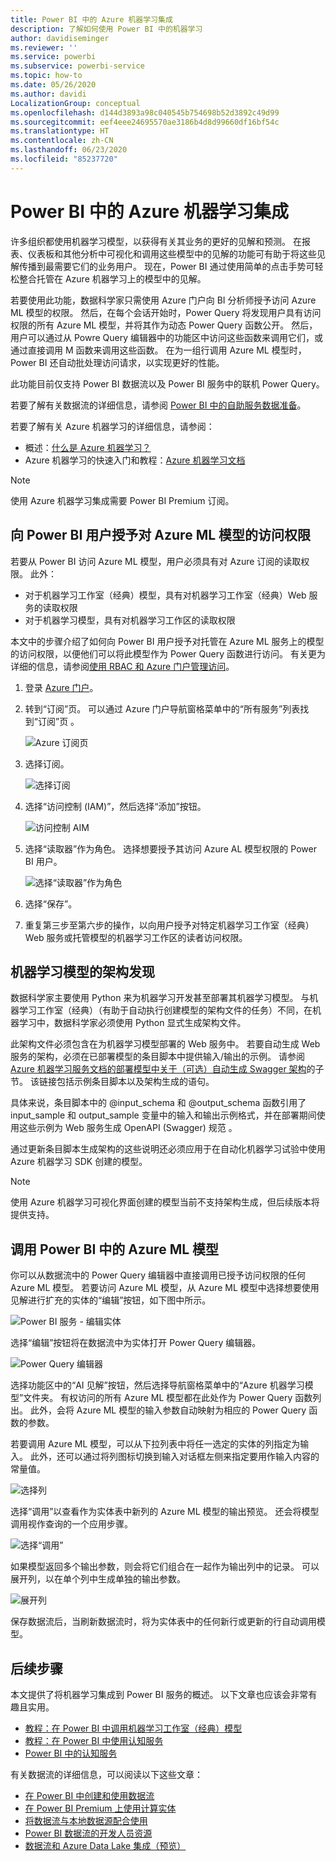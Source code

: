 ```yaml
---
title: Power BI 中的 Azure 机器学习集成
description: 了解如何使用 Power BI 中的机器学习
author: davidiseminger
ms.reviewer: ''
ms.service: powerbi
ms.subservice: powerbi-service
ms.topic: how-to
ms.date: 05/26/2020
ms.author: davidi
LocalizationGroup: conceptual
ms.openlocfilehash: d144d3893a98c040545b754698b52d3892c49d99
ms.sourcegitcommit: eef4eee24695570ae3186b4d8d99660df16bf54c
ms.translationtype: HT
ms.contentlocale: zh-CN
ms.lasthandoff: 06/23/2020
ms.locfileid: "85237720"
---
```

# <a name="azure-machine-learning-integration-in-power-bi"></a>Power BI 中的 Azure 机器学习集成

许多组织都使用机器学习模型，以获得有关其业务的更好的见解和预测。 在报表、仪表板和其他分析中可视化和调用这些模型中的见解的功能可有助于将这些见解传播到最需要它们的业务用户。  现在，Power BI 通过使用简单的点击手势可轻松整合托管在 Azure 机器学习上的模型中的见解。

若要使用此功能，数据科学家只需使用 Azure 门户向 BI 分析师授予访问 Azure ML 模型的权限。  然后，在每个会话开始时，Power Query 将发现用户具有访问权限的所有 Azure ML 模型，并将其作为动态 Power Query 函数公开。  然后，用户可以通过从 Powre Query 编辑器中的功能区中访问这些函数来调用它们，或通过直接调用 M 函数来调用这些函数。 在为一组行调用 Azure ML 模型时，Power BI 还自动批处理访问请求，以实现更好的性能。

此功能目前仅支持 Power BI 数据流以及 Power BI 服务中的联机 Power Query。

若要了解有关数据流的详细信息，请参阅 [Power BI 中的自助服务数据准备](service-dataflows-overview.md)。

若要了解有关 Azure 机器学习的详细信息，请参阅：

- 概述：[什么是 Azure 机器学习？](https://docs.microsoft.com/azure/machine-learning/service/overview-what-is-azure-ml)
- Azure 机器学习的快速入门和教程：[Azure 机器学习文档](https://docs.microsoft.com/azure/machine-learning/)

> [!NOTE]
> 使用 Azure 机器学习集成需要 Power BI Premium 订阅。

## <a name="granting-access-to-the-azure-ml-model-to-a-power-bi-user"></a>向 Power BI 用户授予对 Azure ML 模型的访问权限

若要从 Power BI 访问 Azure ML 模型，用户必须具有对 Azure 订阅的读取权限。  此外：

- 对于机器学习工作室（经典）模型，具有对机器学习工作室（经典）Web 服务的读取权限
- 对于机器学习模型，具有对机器学习工作区的读取权限

本文中的步骤介绍了如何向 Power BI 用户授予对托管在 Azure ML 服务上的模型的访问权限，以便他们可以将此模型作为 Power Query 函数进行访问。  有关更为详细的信息，请参阅[使用 RBAC 和 Azure 门户管理访问](https://docs.microsoft.com/azure/role-based-access-control/role-assignments-portal)。

1. 登录 [Azure 门户](https://portal.azure.com)。

2. 转到“订阅”页。 可以通过 Azure 门户导航窗格菜单中的“所有服务”列表找到“订阅”页 。

    ![Azure 订阅页](media/service-machine-learning-integration/machine-learning-integration_01.png)

3. 选择订阅。

    ![选择订阅](media/service-machine-learning-integration/machine-learning-integration_02.png)

4. 选择“访问控制 (IAM)”，然后选择“添加”按钮。

    ![访问控制 AIM](media/service-machine-learning-integration/machine-learning-integration_03.png)

5. 选择“读取器”作为角色。 选择想要授予其访问 Azure AL 模型权限的 Power BI 用户。

    ![选择“读取器”作为角色](media/service-machine-learning-integration/machine-learning-integration_04.png)

6. 选择“保存”。

7. 重复第三步至第六步的操作，以向用户授予对特定机器学习工作室（经典）Web 服务或托管模型的机器学习工作区的读者访问权限。


## <a name="schema-discovery-for-machine-learning-models"></a>机器学习模型的架构发现

数据科学家主要使用 Python 来为机器学习开发甚至部署其机器学习模型。  与机器学习工作室（经典）（有助于自动执行创建模型的架构文件的任务）不同，在机器学习中，数据科学家必须使用 Python 显式生成架构文件。

此架构文件必须包含在为机器学习模型部署的 Web 服务中。 若要自动生成 Web 服务的架构，必须在已部署模型的条目脚本中提供输入/输出的示例。 请参阅 [Azure 机器学习服务文档的部署模型中关于（可选）自动生成 Swagger 架构](https://docs.microsoft.com/azure/machine-learning/how-to-deploy-and-where#optional-define-model-web-service-schema)的子节。 该链接包括示例条目脚本以及架构生成的语句。 

具体来说，条目脚本中的 \@input_schema 和 \@output_schema 函数引用了 input_sample 和 output_sample 变量中的输入和输出示例格式，并在部署期间使用这些示例为 Web 服务生成 OpenAPI (Swagger) 规范 。

通过更新条目脚本生成架构的这些说明还必须应用于在自动化机器学习试验中使用 Azure 机器学习 SDK 创建的模型。

> [!NOTE]
> 使用 Azure 机器学习可视化界面创建的模型当前不支持架构生成，但后续版本将提供支持。 

## <a name="invoking-the-azure-ml-model-in-power-bi"></a>调用 Power BI 中的 Azure ML 模型

你可以从数据流中的 Power Query 编辑器中直接调用已授予访问权限的任何 Azure ML 模型。 若要访问 Azure ML 模型，从 Azure ML 模型中选择想要使用见解进行扩充的实体的“编辑”按钮，如下图中所示。

![Power BI 服务 - 编辑实体](media/service-machine-learning-integration/machine-learning-integration_05.png)

选择“编辑”按钮将在数据流中为实体打开 Power Query 编辑器。

![Power Query 编辑器](media/service-machine-learning-integration/machine-learning-integration_06.png)

选择功能区中的“AI 见解”按钮，然后选择导航窗格菜单中的“Azure 机器学习模型”文件夹。 有权访问的所有 Azure ML 模型都在此处作为 Power Query 函数列出。 此外，会将 Azure ML 模型的输入参数自动映射为相应的 Power Query 函数的参数。

若要调用 Azure ML 模型，可以从下拉列表中将任一选定的实体的列指定为输入。 此外，还可以通过将列图标切换到输入对话框左侧来指定要用作输入内容的常量值。

![选择列](media/service-machine-learning-integration/machine-learning-integration_07.png)

选择“调用”以查看作为实体表中新列的 Azure ML 模型的输出预览。 还会将模型调用视作查询的一个应用步骤。

![选择“调用”](media/service-machine-learning-integration/machine-learning-integration_08.png)

如果模型返回多个输出参数，则会将它们组合在一起作为输出列中的记录。 可以展开列，以在单个列中生成单独的输出参数。

![展开列](media/service-machine-learning-integration/machine-learning-integration_09.png)

保存数据流后，当刷新数据流时，将为实体表中的任何新行或更新的行自动调用模型。

## <a name="next-steps"></a>后续步骤

本文提供了将机器学习集成到 Power BI 服务的概述。 以下文章也应该会非常有趣且实用。 

* [教程：在 Power BI 中调用机器学习工作室（经典）模型](../connect-data/service-tutorial-invoke-machine-learning-model.md)
* [教程：在 Power BI 中使用认知服务](../connect-data/service-tutorial-use-cognitive-services.md)
* [Power BI 中的认知服务](service-cognitive-services.md)

有关数据流的详细信息，可以阅读以下这些文章：
* [在 Power BI 中创建和使用数据流](service-dataflows-create-use.md)
* [在 Power BI Premium 上使用计算实体](service-dataflows-computed-entities-premium.md)
* [将数据流与本地数据源配合使用](service-dataflows-on-premises-gateways.md)
* [Power BI 数据流的开发人员资源](service-dataflows-developer-resources.md)
* [数据流和 Azure Data Lake 集成（预览）](service-dataflows-azure-data-lake-integration.md)
